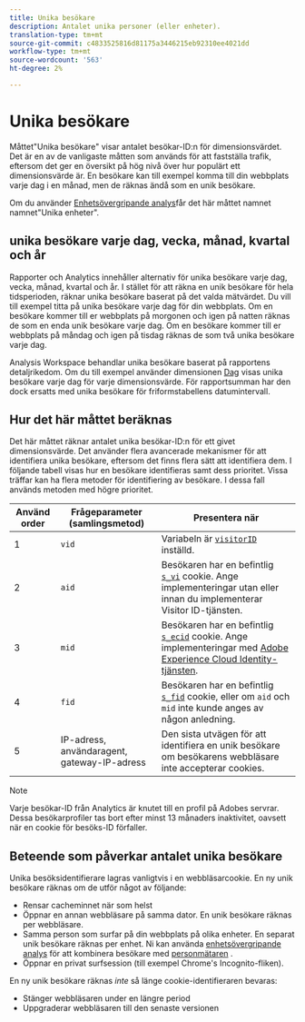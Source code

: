 ```yaml
---
title: Unika besökare
description: Antalet unika personer (eller enheter).
translation-type: tm+mt
source-git-commit: c4833525816d81175a3446215eb92310ee4021dd
workflow-type: tm+mt
source-wordcount: '563'
ht-degree: 2%

---
```



# Unika besökare

Måttet&quot;Unika besökare&quot; visar antalet besökar-ID:n för dimensionsvärdet. Det är en av de vanligaste måtten som används för att fastställa trafik, eftersom det ger en översikt på hög nivå över hur populärt ett dimensionsvärde är. En besökare kan till exempel komma till din webbplats varje dag i en månad, men de räknas ändå som en unik besökare.

Om du använder [Enhetsövergripande analys](../cda/cda-home.md)får det här måttet namnet namnet&quot;Unika enheter&quot;.

## unika besökare varje dag, vecka, månad, kvartal och år

Rapporter och Analytics innehåller alternativ för unika besökare varje dag, vecka, månad, kvartal och år. I stället för att räkna en unik besökare för hela tidsperioden, räknar unika besökare baserat på det valda mätvärdet. Du vill till exempel titta på unika besökare varje dag för din webbplats. Om en besökare kommer till er webbplats på morgonen och igen på natten räknas de som en enda unik besökare varje dag. Om en besökare kommer till er webbplats på måndag och igen på tisdag räknas de som två unika besökare varje dag.

Analysis Workspace behandlar unika besökare baserat på rapportens detaljrikedom. Om du till exempel använder dimensionen [Dag](../dimensions/day.md) visas unika besökare varje dag för varje dimensionsvärde. För rapportsumman har den dock ersatts med unika besökare för friformstabellens datumintervall.

## Hur det här måttet beräknas

Det här måttet räknar antalet unika besökar-ID:n för ett givet dimensionsvärde. Det använder flera avancerade mekanismer för att identifiera unika besökare, eftersom det finns flera sätt att identifiera dem. I följande tabell visas hur en besökare identifieras samt dess prioritet. Vissa träffar kan ha flera metoder för identifiering av besökare. I dessa fall används metoden med högre prioritet.

| Använd order | Frågeparameter (samlingsmetod) | Presentera när |
| --- | --- | --- |
| 1 | `vid` | Variabeln är [`visitorID`](/help/implement/vars/config-vars/visitorid.md) inställd. |
| 2 | `aid` | Besökaren har en befintlig [`s_vi`](https://docs.adobe.com/content/help/en/core-services/interface/ec-cookies/cookies-analytics.html) cookie. Ange implementeringar utan eller innan du implementerar Visitor ID-tjänsten. |
| 3 | `mid` | Besökaren har en befintlig [`s_ecid`](https://docs.adobe.com/content/help/en/core-services/interface/ec-cookies/cookies-analytics.html) cookie. Ange implementeringar med [Adobe Experience Cloud Identity-tjänsten](https://docs.adobe.com/content/help/sv-SE/id-service/using/home.html). |
| 4 | `fid` | Besökaren har en befintlig [`s_fid`](https://docs.adobe.com/content/help/en/core-services/interface/ec-cookies/cookies-analytics.html) cookie, eller om `aid` och `mid` inte kunde anges av någon anledning. |
| 5 | IP-adress, användaragent, gateway-IP-adress | Den sista utvägen för att identifiera en unik besökare om besökarens webbläsare inte accepterar cookies. |

>[!NOTE]
>
>Varje besökar-ID från Analytics är knutet till en profil på Adobes servrar. Dessa besökarprofiler tas bort efter minst 13 månaders inaktivitet, oavsett när en cookie för besöks-ID förfaller.

## Beteende som påverkar antalet unika besökare

Unika besöksidentifierare lagras vanligtvis i en webbläsarcookie. En ny unik besökare räknas om de utför något av följande:

* Rensar cacheminnet när som helst
* Öppnar en annan webbläsare på samma dator. En unik besökare räknas per webbläsare.
* Samma person som surfar på din webbplats på olika enheter. En separat unik besökare räknas per enhet. Ni kan använda [enhetsövergripande analys](../cda/cda-home.md) för att kombinera besökare med [personmätaren](people.md) .
* Öppnar en privat surfsession (till exempel Chrome&#39;s Incognito-fliken).

En ny unik besökare räknas *inte* så länge cookie-identifieraren bevaras:

* Stänger webbläsaren under en längre period
* Uppgraderar webbläsaren till den senaste versionen
